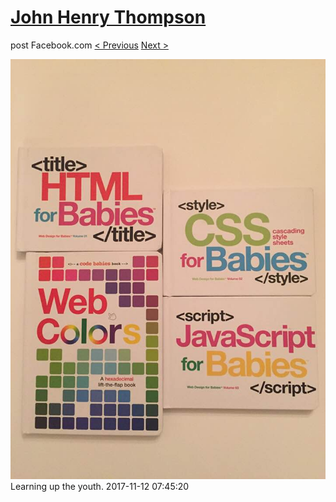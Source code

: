 # [John Henry Thompson](../README.md)
post Facebook.com
[< Previous](2017-11-12-3.md) [Next >](2017-11-12-5.md)

[![](../media/2017-11-12/Timeline-Photos-Learning-up-the-youth.jpg)](../README.md)
Learning up the youth.
2017-11-12 07:45:20
